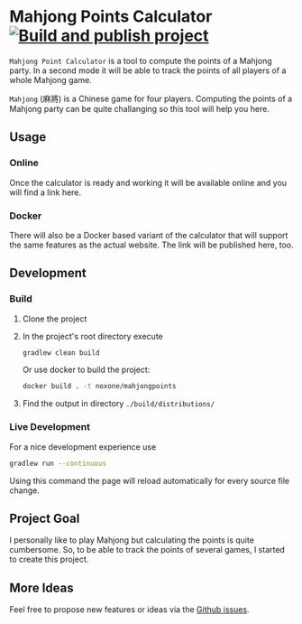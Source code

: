 # Mahjong Points Calculator [![Build and publish project](https://github.com/noxone/mahjong-point-calculator/actions/workflows/publish-project.yml/badge.svg?event=push)](https://github.com/noxone/mahjong-point-calculator/actions/workflows/publish-project.yml)

``Mahjong Point Calculator`` is a tool to compute the points of a Mahjong party. In a second mode it will be able to track the points of all players of a whole Mahjong game.

``Mahjong`` (麻將) is a Chinese game for four players. Computing the points of a Mahjong party can be quite challanging so this tool will help you here.

## Usage

### Online

Once the calculator is ready and working it will be available online and you will find a link here.

### Docker

There will also be a Docker based variant of the calculator that will support the same features as the actual website. The link will be published here, too.

## Development

### Build

1. Clone the project
2. In the project's root directory execute

   ```bash
   gradlew clean build
   ```

   Or use docker to build the project:

   ```bash
   docker build . -t noxone/mahjongpoints
   ```

3. Find the output in directory ``./build/distributions/``

### Live Development

For a nice development experience use

```bash
gradlew run --continuous
```

Using this command the page will reload automatically for every source file change.

## Project Goal

I personally like to play Mahjong but calculating the points is quite cumbersome. So, to be able to track the points of several games, I started to create this project.

## More Ideas

Feel free to propose new features or ideas via the [Github issues](https://github.com/noxone/mahjong-point-calculator/issues).
